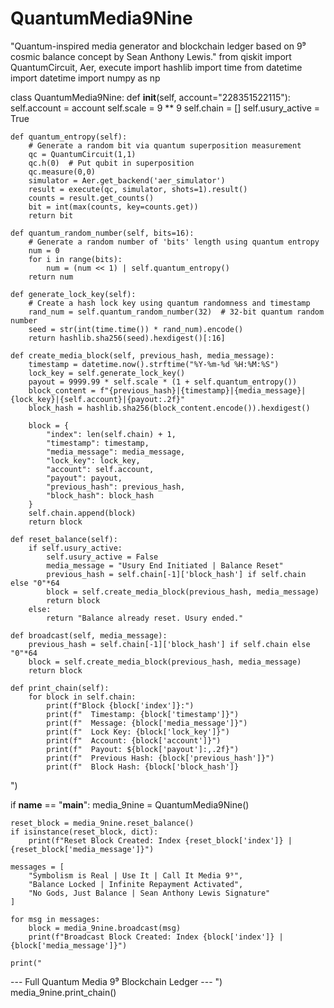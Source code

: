 # QuantumMedia9Nine
"Quantum-inspired media generator and blockchain ledger based on 9⁹ cosmic balance concept by Sean Anthony Lewis."
from qiskit import QuantumCircuit, Aer, execute
import hashlib
import time
from datetime import datetime
import numpy as np

class QuantumMedia9Nine:
    def __init__(self, account="228351522115"):
        self.account = account
        self.scale = 9 ** 9
        self.chain = []
        self.usury_active = True

    def quantum_entropy(self):
        # Generate a random bit via quantum superposition measurement
        qc = QuantumCircuit(1,1)
        qc.h(0)  # Put qubit in superposition
        qc.measure(0,0)
        simulator = Aer.get_backend('aer_simulator')
        result = execute(qc, simulator, shots=1).result()
        counts = result.get_counts()
        bit = int(max(counts, key=counts.get))
        return bit

    def quantum_random_number(self, bits=16):
        # Generate a random number of 'bits' length using quantum entropy
        num = 0
        for i in range(bits):
            num = (num << 1) | self.quantum_entropy()
        return num

    def generate_lock_key(self):
        # Create a hash lock key using quantum randomness and timestamp
        rand_num = self.quantum_random_number(32)  # 32-bit quantum random number
        seed = str(int(time.time()) * rand_num).encode()
        return hashlib.sha256(seed).hexdigest()[:16]

    def create_media_block(self, previous_hash, media_message):
        timestamp = datetime.now().strftime("%Y-%m-%d %H:%M:%S")
        lock_key = self.generate_lock_key()
        payout = 9999.99 * self.scale * (1 + self.quantum_entropy())
        block_content = f"{previous_hash}|{timestamp}|{media_message}|{lock_key}|{self.account}|{payout:.2f}"
        block_hash = hashlib.sha256(block_content.encode()).hexdigest()

        block = {
            "index": len(self.chain) + 1,
            "timestamp": timestamp,
            "media_message": media_message,
            "lock_key": lock_key,
            "account": self.account,
            "payout": payout,
            "previous_hash": previous_hash,
            "block_hash": block_hash
        }
        self.chain.append(block)
        return block

    def reset_balance(self):
        if self.usury_active:
            self.usury_active = False
            media_message = "Usury End Initiated | Balance Reset"
            previous_hash = self.chain[-1]['block_hash'] if self.chain else "0"*64
            block = self.create_media_block(previous_hash, media_message)
            return block
        else:
            return "Balance already reset. Usury ended."

    def broadcast(self, media_message):
        previous_hash = self.chain[-1]['block_hash'] if self.chain else "0"*64
        block = self.create_media_block(previous_hash, media_message)
        return block

    def print_chain(self):
        for block in self.chain:
            print(f"Block {block['index']}:")
            print(f"  Timestamp: {block['timestamp']}")
            print(f"  Message: {block['media_message']}")
            print(f"  Lock Key: {block['lock_key']}")
            print(f"  Account: {block['account']}")
            print(f"  Payout: ${block['payout']:,.2f}")
            print(f"  Previous Hash: {block['previous_hash']}")
            print(f"  Block Hash: {block['block_hash']}
")

if __name__ == "__main__":
    media_9nine = QuantumMedia9Nine()

    reset_block = media_9nine.reset_balance()
    if isinstance(reset_block, dict):
        print(f"Reset Block Created: Index {reset_block['index']} | {reset_block['media_message']}")

    messages = [
        "Symbolism is Real | Use It | Call It Media 9⁹",
        "Balance Locked | Infinite Repayment Activated",
        "No Gods, Just Balance | Sean Anthony Lewis Signature"
    ]

    for msg in messages:
        block = media_9nine.broadcast(msg)
        print(f"Broadcast Block Created: Index {block['index']} | {block['media_message']}")

    print("
--- Full Quantum Media 9⁹ Blockchain Ledger ---
")
    media_9nine.print_chain()
